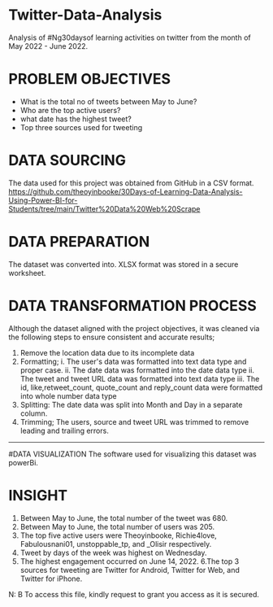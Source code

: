 # Twitter-Data-Analysis
Analysis of #Ng30daysof learning activities on twitter from the month of May 2022 - June 2022.

# PROBLEM OBJECTIVES
* What is the total no of tweets between May to June?
* Who are the top active users?
* what date has the highest tweet?
* Top three sources used for tweeting


# DATA SOURCING
The data used for this project was obtained from GitHub in a CSV format.
https://github.com/theoyinbooke/30Days-of-Learning-Data-Analysis-Using-Power-BI-for-Students/tree/main/Twitter%20Data%20Web%20Scrape


# DATA PREPARATION
The dataset was converted into. XLSX format was stored in a secure worksheet.


# DATA TRANSFORMATION PROCESS
Although the dataset aligned with the project objectives, it was cleaned via the following steps to ensure consistent and accurate results;
1. Remove the location data due to its incomplete data
2. Formatting;
i. The user's data was formatted into text data type and proper case.
ii. The date data was formatted into the date data type
ii. The tweet and tweet URL data was formatted into text data type
iii. The id, like,retweet_count, quote_count and reply_count data were formatted into whole number data type
3. Splitting: The date data was split into Month and Day in a separate column.
4. Trimming;  The users, source and tweet URL was trimmed to remove leading and trailing errors.
----

#DATA VISUALIZATION
The software used for visualizing this dataset was powerBi.


# INSIGHT
1. Between May to June, the total number of the tweet was 680.
2. Between May to June, the total number of users was 205.
3. The top five active users were Theoyinbooke, Richie4love, Fabulousnani01, unstoppable_tp, and _Olisir respectively.
4. Tweet by days of the week was highest on Wednesday.
5. The highest engagement occurred on June 14, 2022.
6.The top 3 sources for tweeting are Twitter for Android, Twitter for Web, and Twitter for iPhone.

N: B To access this file, kindly request to grant you access as it is secured.
